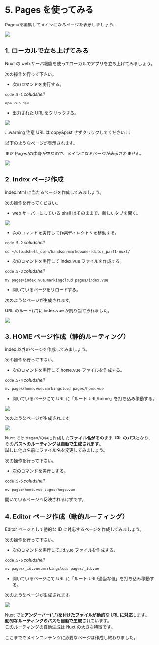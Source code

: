 # 5. Pages を使ってみる

Pages/を編集してメインになるページを表示しましょう。

![](/page.png)

## 1. ローカルで立ち上げてみる

Nuxt の web サーバ機能を使ってローカルでアプリを立ち上げてみましょう。

次の操作を行って下さい。

- 次のコマンドを実行する。

`code.5-1` _coludshell_

```properties
npm run dev
```

- 出力された URL をクリックする。

![](/dev.png)

:::warning 注意
URL は copy&past せずクリックしてください
:::

以下のようなページが表示されます。

まだ Pages/の中身が空なので、メインになるページが表示されません。

![](/404.png)

## 2. Index ページ作成

index.html に当たるページを作成してみましょう。

次の操作を行ってください。

- web サーバーにしている shell はそのままで、新しいタブを開く。

![](/tab.png)

- 次のコマンドを実行して作業ディレクトリを移動する。

`code.5-2` _coludshell_

```properties
cd ~/cloudshell_open/handson-markdowne-editor_part1-nuxt/
```

- 次のコマンドを実行して index.vue ファイルを作成する。

`code.5-3` _coludshell_

```properties
mv pages/index.vue.markingcloud pages/index.vue
```

- 開いているページをリロードする。

次のようなページが生成されます。

URL のルート(‘/')に index.vue が割り当てられました。

![](/index.png)

## 3. HOME ページ作成（静的ルーティング）

index 以外のページを作成してみましょう。

次の操作を行って下さい。

- 次のコマンドを実行して home.vue ファイルを作成する。

`code.5-4` _coludshell_

```properties
mv pages/home.vue.markingcloud pages/home.vue
```

- 開いているページにて URL に「ルート URL/home」を打ち込み移動する。

![](/url.png)

次のようなページが生成されます。

![](/home.png)

Nuxt では pages/の中に作成した**ファイル名がそのまま URL のパス**となり、  
その**パスへのルーティングは自動で生成されます**。  
試しに他の名前にファイル名を変更してみましょう。

次の操作を行って下さい。

- 次のコマンドを実行しする。

`code.5-5` _coludshell_

```properties
mv pages/home.vue pages/hoge.vue
```

開いているページへ反映されるはずです。

## 4. Editor ページ作成（動的ルーティング）

Editor ページとして動的な ID に対応するページを作成してみましょう。

次の操作を行って下さい。

- 次のコマンドを実行して\_id.vue ファイルを作成する。

`code.5-6` _coludshell_

```properties
mv pages/_id.vue.markingcloud pages/_id.vue
```

- 開いているページにて URL に「ルート URL/適当な値」を打ち込み移動する。

次のようなページが生成されます。

![](/id.png)

Nuxt では**アンダーバー(‘\_')を付けたファイルが動的な URL に対応**します。  
**動的なルーティングのパスも自動で生成**されています。  
このルーティングの自動生成は Nuxt の大きな特徴です。

ここまででメインコンテンツに必要なページは作成し終わりました。
